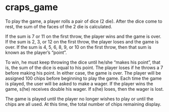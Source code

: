 # craps_game

To play the game, a player rolls a pair of dice (2 die). After the dice come to rest, the sum of the faces of the 2 die is calculated. 

If the sum is 7 or 11 on the first throw, the player wins and the game is over. 
If the sum is 2, 3, or 12 on the first throw, the player loses and the game is over. 
If the sum is 4, 5, 6, 8, 9, or 10 on the first throw, then that sum is known as the player’s “point”. 

To win, he must keep throwing the dice until he/she “makes his point”, that is, the sum of the dice is equal to his point. 
The player loses if he throws a 7 before making his point. In either case, the game is over. 
The player will be assigned 100 chips before beginning to play the game. Each time the game is played, the user will be asked to make a wager. 
If the player wins the game, s(he) receives double his wager. If s(he) loses, then the wager is lost. 

The game is played until the player no longer wishes to play or until the chips are all used. 
At this time, the total number of chips remaining display.

